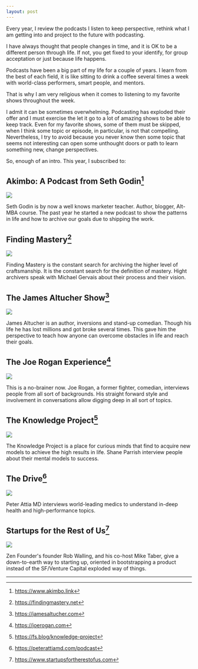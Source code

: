 ```yaml
---
layout: post
---
```


Every year, I review the podcasts I listen to keep perspective, rethink what I am getting into and project to the future with podcasting.

I have always thought that people changes in time, and it is OK to be a different person through life. If not, you get fixed to your identify, for group acceptation or just because life happens.

Podcasts have been a big part of my life for a couple of years. I learn from the best of each field, it is like sitting to drink a coffee several times a week with world-class performers, smart people, and mentors.

That is why I am very religious when it comes to listening to my favorite shows throughout the week.

I admit it can be sometimes overwhelming. Podcasting has exploded their offer and I must exercise the let it go to a lot of amazing shows to be able to keep track. Even for my favorite shows, some of them must be skipped, when I think some topic or episode, in particular, is not that compelling. Nevertheless, I try to avoid because you never know then some topic that seems not interesting can open some unthought doors or path to learn something new, change perspectives.

So, enough of an intro. This year, I subscribed to:

## Akimbo: A Podcast from Seth Godin[^1]

![](/assets/images/posts/2018-03-14-akimbo.jpg)

Seth Godin is by now a well knows marketer teacher. Author, blogger, Alt-MBA course. The past year he started a new podcast to show the patterns in life and how to archive our goals due to shipping the work.

## Finding Mastery[^2]

![](/assets/images/posts/2019-03-14-finding-mastery.jpg)

Finding Mastery is the constant search for archiving the higher level of craftsmanship. It is the constant search for the definition of mastery. Hight archivers speak with Michael Gervais about their process and their vision.

## The James Altucher Show[^3]

![](/assets/images/posts/2019-03-14-the-james-altucher-show.jpg)

James Altucher is an author, inversions and stand-up comedian. Though his life he has lost millions and got broke several times. This gave him the perspective to teach how anyone can overcome obstacles in life and reach their goals.

## The Joe Rogan Experience[^4]

![](/assets/images/posts/2019-03-14-the-joe-rogan-experience.jpg)

This is a no-brainer now. Joe Rogan, a former fighter, comedian, interviews people from all sort of backgrounds. His straight forward style and involvement in conversations allow digging deep in all sort of topics.

## The Knowledge Project[^5]

![](/assets/images/posts/2019-03-14-the-knowledge-project.jpg)

The Knowledge Project is a place for curious minds that find to acquire new models to achieve the high results in life. Shane Parrish interview people about their mental models to success.

## The Drive[^6]

![](/assets/images/posts/2019-03-14-the-drive.jpg)

Peter Attia MD interviews world-leading medics to understand in-deep health and high-performance topics.

## Startups for the Rest of Us[^7]

![](/assets/images/posts/2019-03-14-startup-for-the-rest-of-us.jpg)

Zen Founder's founder Rob Walling, and his co-host Mike Taber, give a down-to-earth way to starting up, oriented in bootstrapping a product instead of the SF/Venture Capital exploded way of things.

<hr>

[^1]:<https://www.akimbo.link>
[^2]:<https://findingmastery.net>
[^3]:<https://jamesaltucher.com>
[^4]:<https://joerogan.com>
[^5]:<https://fs.blog/knowledge-project>
[^6]:<https://peterattiamd.com/podcast>
[^7]:<https://www.startupsfortherestofus.com>
